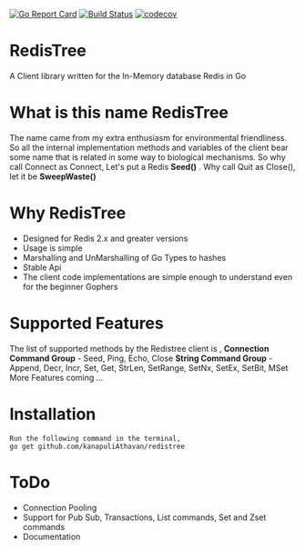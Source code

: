 [![Go Report Card](https://goreportcard.com/badge/github.com/kanapuliAthavan/redistree)](https://goreportcard.com/report/github.com/kanapuliAthavan/redistree)
[![Build Status](https://travis-ci.org/kanapuliAthavan/redistree.svg?branch=master)](https://travis-ci.org/kanapuliAthavan/redistree)
[![codecov](https://codecov.io/gh/kanapuliAthavan/redistree/branch/master/graph/badge.svg)](https://codecov.io/gh/kanapuliAthavan/redistree)


# RedisTree
   A Client library written for the In-Memory database Redis in Go
   
# What is this name RedisTree
   The name came from my extra enthusiasm for environmental friendliness. So all the internal implementation methods and variables of the client bear some name that is related in some way to biological mechanisms. 
   So why call Connect as Connect, Let's put a Redis **Seed()** . Why call Quit as Close(), let it be **SweepWaste()**
   
# Why RedisTree
  - Designed for Redis 2.x and greater versions
  - Usage is simple
  - Marshalling and UnMarshalling of Go Types to hashes
  - Stable Api
  - The client code implementations are simple enough to understand even for the beginner Gophers
  
# Supported Features
   The list of supported methods by the Redistree client is ,
    **Connection Command Group** - Seed, Ping, Echo, Close
    **String Command Group**    -  Append, Decr, Incr, Set, Get, StrLen, SetRange, SetNx,
                                   SetEx, SetBit, MSet
     More Features coming ...
     
# Installation
    Run the following command in the terminal,
    go get github.com/kanapuliAthavan/redistree
    
# ToDo
  - Connection Pooling
  - Support for Pub Sub, Transactions, List commands, Set and Zset commands
  - Documentation
